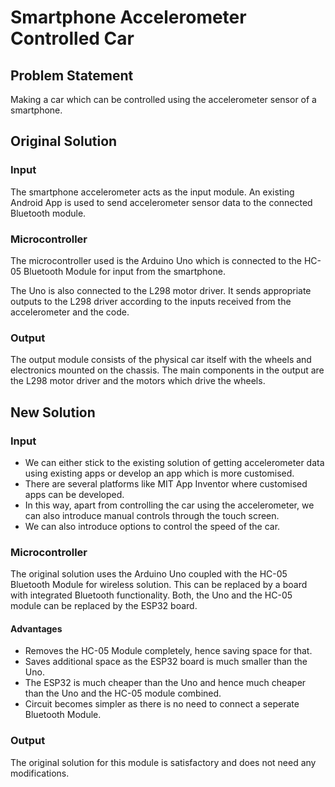 # Smartphone Accelerometer Controlled Car
## Problem Statement
Making a car which can be controlled using the accelerometer sensor of a smartphone.
## Original Solution
### Input
The smartphone accelerometer acts as the input module. An existing Android App is used to send accelerometer sensor data to the connected Bluetooth module.
### Microcontroller
The microcontroller used is the Arduino Uno which is connected to the HC-05 Bluetooth Module for input from the smartphone.

The Uno is also connected to the L298 motor driver. It sends appropriate outputs to the L298 driver according to the inputs received from the accelerometer and the code.
### Output
The output module consists of the physical car itself with the wheels and electronics mounted on the chassis. The main components in the output are the L298 motor driver and the motors which drive the wheels.
## New Solution
### Input
* We can either stick to the existing solution of getting accelerometer data using existing apps or develop an app which is more customised.
* There are several platforms like MIT App Inventor where customised apps can be developed.
* In this way, apart from controlling the car using the accelerometer, we can also introduce manual controls through the touch screen.
* We can also introduce options to control the speed of the car.
### Microcontroller
The original solution uses the Arduino Uno coupled with the HC-05 Bluetooth Module for wireless solution. This can be replaced by a board with integrated Bluetooth functionality. Both, the Uno and the HC-05 module can be replaced by the ESP32 board.
#### Advantages
* Removes the HC-05 Module completely, hence saving space for that.
* Saves additional space as the ESP32 board is much smaller than the Uno.
* The ESP32 is much cheaper than the Uno and hence much cheaper than the Uno and the HC-05 module combined.
* Circuit becomes simpler as there is no need to connect a seperate Bluetooth Module.
### Output
The original solution for this module is satisfactory and does not need any modifications.

